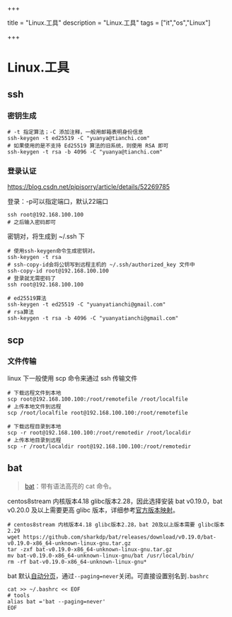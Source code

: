 

+++

title = "Linux.工具"
description = "Linux.工具"
tags = ["it","os","Linux"]

+++

# Linux.工具

## ssh

### 密钥生成

```shell
# -t 指定算法；-C 添加注释，一般用邮箱表明身份信息
ssh-keygen -t ed25519 -C "yuanya@tianchi.com"
# 如果使用的是不支持 Ed25519 算法的旧系统，则使用 RSA 即可
ssh-keygen -t rsa -b 4096 -C "yuanya@tianchi.com"
```

### 登录认证

https://blog.csdn.net/pipisorry/article/details/52269785

登录：-p可以指定端口，默认22端口

```shell
ssh root@192.168.100.100
# 之后输入密码即可
```

密钥对，将生成到 ~/.ssh 下

```shell
# 使用ssh-keygen命令生成密钥对。
ssh-keygen -t rsa 
# ssh-copy-id会将公钥写到远程主机的 ~/.ssh/authorized_key 文件中
ssh-copy-id root@192.168.100.100
# 登录就无需密码了
ssh root@192.168.100.100
```

```shell
# ed25519算法
ssh-keygen -t ed25519 -C "yuanyatianchi@gmail.com"
# rsa算法
ssh-keygen -t rsa -b 4096 -C "yuanyatianchi@gmail.com"
```



## scp

### 文件传输

linux 下一般使用 scp 命令来通过 ssh 传输文件

```shell
# 下载远程文件到本地
scp root@192.168.100.100:/root/remotefile /root/localfile
# 上传本地文件到远程
scp /root/localfile root@192.168.100.100:/root/remotefile

# 下载远程目录到本地
scp -r root@192.168.100.100:/root/remotedir /root/localdir
# 上传本地目录到远程
scp -r /root/localdir root@192.168.100.100:/root/remotedir
```





## bat

> [bat](https://github.com/sharkdp/bat)：带有语法高亮的 cat 命令。

centos8stream 内核版本4.18 glibc版本2.28，因此选择安装 bat v0.19.0，bat v0.20.0 及以上需要更高 glibc 版本，详细参考[官方版本映射](https://github.com/sharkdp/bat#installation)。

```shell
# centos8stream 内核版本4.18 glibc版本2.28，bat 20及以上版本需要 glibc版本2.29
wget https://github.com/sharkdp/bat/releases/download/v0.19.0/bat-v0.19.0-x86_64-unknown-linux-gnu.tar.gz
tar -zxf bat-v0.19.0-x86_64-unknown-linux-gnu.tar.gz
mv bat-v0.19.0-x86_64-unknown-linux-gnu/bat /usr/local/bin/
rm -rf bat-v0.19.0-x86_64-unknown-linux-gnu*
```

bat 默认[自动分页](https://github.com/sharkdp/bat#automatic-paging)，通过`--paging=never`关闭。可直接设置别名到`.bashrc`

```shell
cat >> ~/.bashrc << EOF
# tools
alias bat ='bat --paging=never'
EOF
```

